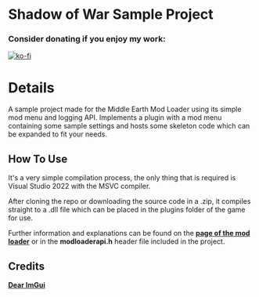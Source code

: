# Shadow of War Sample Project

### Consider donating if you enjoy my work:
[![ko-fi](https://ko-fi.com/img/githubbutton_sm.svg)](https://ko-fi.com/A0A6P3CRK)

# Details
A sample project made for the Middle Earth Mod Loader using its simple mod menu and logging API. Implements a plugin with a mod menu containing some sample settings and hosts some skeleton code which can be expanded to fit your needs.

## How To Use
It's a very simple compilation process, the only thing that is required is Visual Studio 2022 with the MSVC compiler.

After cloning the repo or downloading the source code in a .zip, it compiles straight to a .dll file which can be placed in the plugins folder of the game for use.

Further information and explanations can be found on the [**page of the mod loader**](https://github.com/ReaperAnon/Middle-Earth-Mod-Loader) or in the **modloaderapi.h** header file included in the project.

## Credits
[**Dear ImGui**](https://github.com/ocornut/imgui)
